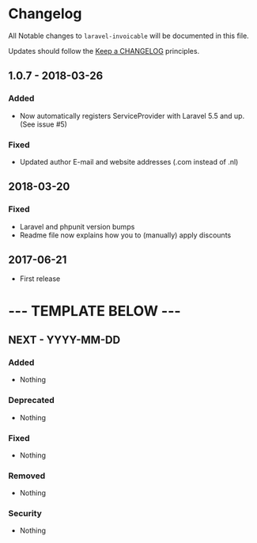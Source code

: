 # Changelog

All Notable changes to `laravel-invoicable` will be documented in this file.

Updates should follow the [Keep a CHANGELOG](http://keepachangelog.com/) principles.

## 1.0.7 - 2018-03-26

### Added
- Now automatically registers ServiceProvider with Laravel 5.5 and up. (See issue #5)

### Fixed
- Updated author E-mail and website addresses (.com instead of .nl)

## 2018-03-20
### Fixed
- Laravel and phpunit version bumps
- Readme file now explains how you to (manually) apply discounts

## 2017-06-21
- First release

# --- TEMPLATE BELOW ---

## NEXT - YYYY-MM-DD

### Added
- Nothing

### Deprecated
- Nothing

### Fixed
- Nothing

### Removed
- Nothing

### Security
- Nothing
